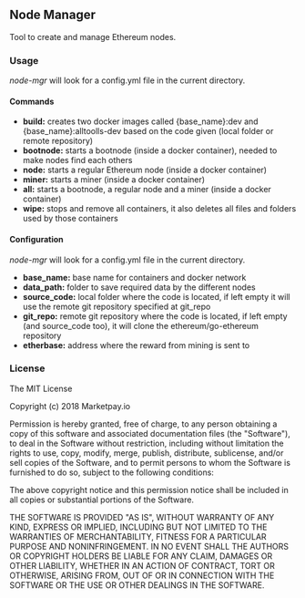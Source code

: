 ## Node Manager

Tool to create and manage Ethereum nodes.

### Usage

*node-mgr* will look for a config.yml file in the current directory.

#### Commands

* **build:** creates two docker images called {base_name}:dev and {base_name}:alltoolls-dev based on the code given (local folder or remote repository) 
* **bootnode:** starts a bootnode (inside a docker container), needed to make nodes find each others  
* **node:** starts a regular Ethereum node (inside a docker container)
* **miner:** starts a miner (inside a docker container)
* **all:** starts a bootnode, a regular node and a miner (inside a docker container)
* **wipe:** stops and remove all containers, it also deletes all files and folders used by those containers


#### Configuration

*node-mgr* will look for a config.yml file in the current directory.

* **base_name:** base name for containers and docker network
* **data_path:** folder to save required data by the different nodes
* **source_code:** local folder where the code is located, if left empty it will use the remote git repository specified at git_repo
* **git_repo:** remote git repository where the code is located, if left empty (and source_code too), it will clone the ethereum/go-ethereum repository
* **etherbase:** address where the reward from mining is sent to


### License

The MIT License

Copyright (c) 2018 Marketpay.io

Permission is hereby granted, free of charge, to any person obtaining a copy
of this software and associated documentation files (the "Software"), to deal
in the Software without restriction, including without limitation the rights
to use, copy, modify, merge, publish, distribute, sublicense, and/or sell
copies of the Software, and to permit persons to whom the Software is
furnished to do so, subject to the following conditions:

The above copyright notice and this permission notice shall be included in
all copies or substantial portions of the Software.

THE SOFTWARE IS PROVIDED "AS IS", WITHOUT WARRANTY OF ANY KIND, EXPRESS OR
IMPLIED, INCLUDING BUT NOT LIMITED TO THE WARRANTIES OF MERCHANTABILITY,
FITNESS FOR A PARTICULAR PURPOSE AND NONINFRINGEMENT. IN NO EVENT SHALL THE
AUTHORS OR COPYRIGHT HOLDERS BE LIABLE FOR ANY CLAIM, DAMAGES OR OTHER
LIABILITY, WHETHER IN AN ACTION OF CONTRACT, TORT OR OTHERWISE, ARISING FROM,
OUT OF OR IN CONNECTION WITH THE SOFTWARE OR THE USE OR OTHER DEALINGS IN
THE SOFTWARE.